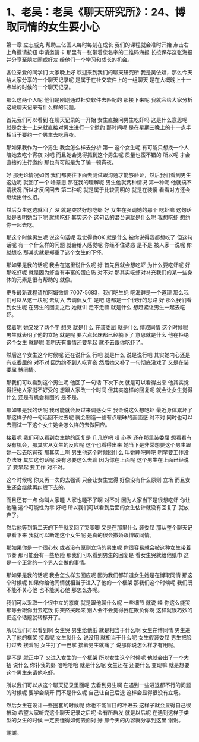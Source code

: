 # 1、老吴：老吴《聊天研究所》：24、博取同情的女生要小心

第一章 立志威克 帮助三亿国人每时每刻在成长 我们的课程就会准时开始 点击右上角邀请按钮 申请邀请卡 那里有一张带着您名字的二维码海报 长按保存这张海报并分享至朋友圈或好友 给他们一个学习和成长的机会。

各位亲爱的同学们 大家晚上好 欢迎来到我们的聊天研究所 我是吴依斌，那么今天给大家分享的一个聊天记录呢 是属于在社交软件上的一组聊天 是在大概晚上十一点半的时候的一个聊天记录。

那么这两个人呢 他们是刚刚通过社交软件去匹配的 那接下来呢 我就会给大家分析这段聊天记录有什么样的问题。

首先我们可以看到 在聊天记录的一开始 女生直接问男生吃虾吗 这是什么意思呢 就是女生一上来就直接对男生进行一个邀约 那时间呢 是在星期三晚上的十一点半 相当于要约一个男生去吃宵夜。

那如果我作为一个男生 我会怎么样去分析 第一 这个女生呢 有可能只想找一个人陪她去吃个宵夜 对吧 而且她会觉得抓到这个男生呢 质量也蛮不错的 所以呢 才会直接的进行邀约 那也有可能是为了骗一顿宵夜。

好 那无论情况如何 我们都要往下面去测试跟沟通才能够验证，然后我们看到男生这边呢 就回了一个 啥意思 那在我的理解呢 男生他就两种情况 第一种呢 他就搞不清状况 所以才反问回去 第二种呢 就是属于比较高明的 就是在装傻 看看对方还会继续出什么招。

然后女生这边就回了 没 就是突然好想吃虾 好 女生在强调她的那个 吃虾嘛 这句话 就是表明她当下呢 就想吃虾 其实这个 这句话的潜台词就是什么呢 我想吃虾 想约你一起去吃。

那这个时候男生呢 说这句话呢 我觉得也OK 就是什么 被你说得我都想吃了 但这句话呢 有一个什么样的问题 就会给人感觉呢 你经不住诱惑 是不是 被人家一说呢 你就想吃 那其实就是郑重了这个女生的下怀。

那如果是我的话呢 我会在这里说什么呢 好 首先我就会想吃虾 为什么要吃虾呢 好 那吃虾呢 就是因为虾含有丰富的蛋白质 对不对 那其实吃虾对补充我们的某一些身体的元素是很有帮助的 就像。

更多最新课程请加阿姆微信 7007-5683，我们吃生蚝 吃海鲜是一个道理 那么我们可以从这一块呢 去切入 去调侃女生 是吧 这都是一个很好的思路 好 那么我们看到女生呢 在男生的回复之后 她就讲 走不走嘛 就是什么 想赶紧让男生一起去吃虾。

接着呢 她又发了两个字 想哭 就是什么 在装委屈 就是什么 博取同情 这个时候呢 男生就表明了他的立场 就是呢 要六点起床都已经躺下了 意思就是什么 他在拒绝这个女生 就是呢 我明天有事情还要早起 就不去跟你吃虾了。

然后这个女生这个时候呢 还在说什么 行吧 就是什么 说是说行吧 其实她内心还是有点委屈的 对不对 因为约不到人吃宵夜 然后她又补了一句彻底没戏了 又是在装委屈 博同情。

那我们可以看到这个男生呢 他回了一句话 下次下次 就是可以看得出来 他其实觉得拒绝人家挺不好受的 想跟人家改一个时间 但其实这样的回复呢 就会让女生觉得什么 还是有机会和图的 是不是。

那如果是我的话呢 我可能就会反过来调感女生 我会说这么想吃虾 最近身体累坏了 那这样子的一句话回不过去呢 就会制造一些有点暧昧的画面感 对不对 同时也可以去测试一下这个女生她会怎么样的去做回应。

接着呢 我们可以看到女生她的回复是 几几岁吧 哎 心塞 还在那里装委屈 想看看有没有机会，那其实从女生的反应呢 这个也看得出来 她当下是非常想要这个男生跟她一起去吃宵夜 那其实上啊 男生他这个时候回什么 叫她睡吧睡吧 明早要工作没办法呀 其实这句话呢 没有必要这么去聊 因为你在上面呢 这个男生在上面已经说了 要早起 要工作 对不对。

这个时候呢 你又再一次的去强调 只会让女生觉得 好像没有什么原则 立场 而且女生还会继续再纠缠下去的。

而且还有一点 你叫人家睡 人家也睡不了啊 对不对 因为人家当下是很想吃虾 你让他睡 这个可能性为零 好吧 所以我们可以看到后面的女生估计就没有回复了 就放弃了。

然后他等到第二天的下午就又回了哭唧唧 又是在那里什么 装委屈 那从整个聊天记录看下来 我就可以断定这个女生呢 是真的很会撒娇跟博取同情。

那如果你是一个很心软 或者没有原则立场的男生呢 你很容易就会被这种女生带着节奏 那可能会有一些危险 那我们可以看到男生的回复是 看女生哭就给他纸巾 这是一个正常的一个男人会做的事情。

那如果是我的话呢 我会怎么样去回应呢 因为我们都知道女生她是在博取同情 那这个时候呢 如果你给他同情就相当于进入了他的一个框架 那我们这个时候呢 我们既不能不关心他 也不能关心他 那怎么办呢。

我们可以采取一个很中立的态度 就是跟他聊什么呢 一些细节 就说 哇 你这么能哭 那等会跟你出去吃饭 你突然哭起来 别人会不会觉得我在欺负你啊 这样就很巧妙的把这个话题就转移开了。

所以我们可以看到啊 女生哭 男生给他纸 就是相当于什么啊 女生在博同情 男生进入了他的框架 接着呢 女生就什么 说没用 就相当于什么呢 女生假装委屈 男生把脸打过去 接着呢 女生打了一巴掌 接着男生就痛了 说那你说怎么样才有用呢。

是不是 就正中了 又进入女生的一个框架 所以女生这个时候呢 他就会出了一个大招 说什么 你补我的虾 哈哈哈哈 就是什么呢 女生还在 还要什么 变现嘛 就是想要这个男生来请他吃虾。

所以我们可以从这个聊天记录里面呢 去看到男生啊 在遇到一些进退都不行的问题的时候呢 要学会绕开 而不是什么呢 自己让自己后退 这样会显得很没有立场。

然后女生在设计一些圈套的时候呢 你也不能盲目的冲进去 这样子就会显得自己很被动 希望大家听完这个聊天记录之后呢 会有所启发 就是以后呢 在遇到这样子类型的女生的时候 一定要懂得如何去面对 好 那今天的内容就分享到这里 谢谢。

謝謝。